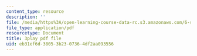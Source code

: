 ```yaml
---
content_type: resource
description: ''
file: /media/https%3A/open-learning-course-data-rc.s3.amazonaws.com/6-s095-programming-for-the-puzzled-january-iap-2018/eb31ef6d38053b2307364df2aa093556_6FYk-3vt4FE.pdf
file_type: application/pdf
resourcetype: Document
title: 3play pdf file
uid: eb31ef6d-3805-3b23-0736-4df2aa093556
---
```

